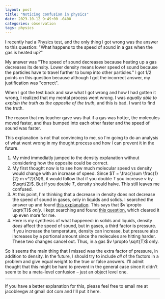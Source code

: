```yaml
---
layout: post
title: "Noticing confusion in physics"
date: 2023-10-12 9:49:00 -0400
categories: observation
tags: physics
---
```


I recently had a Physics test, and the only thing I got wrong was the answer to this question: "What happens to the speed of sound in a gas when the gas is heated up?"

My answer was "The speed of sound decreases because heating up a gas decreases its density. Lower density means lower speed of sound because the particles have to travel further to bump into other particles." I got 1/2 points on this question because although I got the incorrect answer, my justification was "correct". 

When I got the test back and saw what I got wrong and how I had gotten it wrong, I realized that my mental process went wrong. I was *equally able to explain the truth as the opposite of the truth*, and this is bad. I want to find the truth.

The reason that my teacher gave was that if a gas was hotter, the molecules moved faster, and thus bumped into each other faster and the speed of sound was faster.

This explanation is not that convincing to me, so I'm going to do an analysis of what went wrong in my thought process and how I can prevent it in the future.

1. My mind immediatly jumped to the density explanation without considering how the opposite could be correct.
2. My first thought now is to see how much molecular speed vs density would change with an increase of speed. Since $T = \frac{\sum \frac{1}{2} m v^2}{N}$, it would follow that if you double $T$ you increase $v$ by $\sqrt{2}$. But if you double $T$, density should halve. This still leaves me confused.
3. At this point, I'm thinking that a decrease in density does not decrease the speed of sound in gases, only in liquids and solids. I searched the answer up and found [this explanation](https://physics.stackexchange.com/questions/177997/how-can-the-speed-of-sound-increase-with-an-increase-in-temperature). This says that $v \propto \sqrt{T}$ *only*. I kept searching and found [this question](https://physics.stackexchange.com/questions/555687/why-does-the-speed-of-sound-decrease-with-increase-in-density), which cleared it up even more for me.
4. Here is my synthesis of what happened: in solids and liquids, density *does* affect the speed of sound, but in gases, a third factor is pressure. If you increase the temperature, density can increase, but pressure also increases by a portional amount since the molecules are hitting harder. These two changes cancel out. Thus, in a gas $v \propto \sqrt{T}$ only.

So it seems the main thing that I missed was the extra factor of pressure, in addition to density. In the future, I should try to include *all* of the factors in a problem and give equal weight to the true or false answers. I'll admit thought that this might be hard to prevent in the general case since it didn't seem to be a meta-level confusion – just an object level one.

--- 

If you have a better explanation for this, please feel free to email me at jacoblevgw at gmail dot com and I'll put it here.